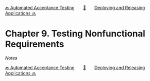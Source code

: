 [🔙 Automated Acceptance Testing][previous-chapter]&nbsp;&nbsp;&nbsp;&nbsp;&nbsp;&nbsp;&nbsp;[🏡][readme]&nbsp;&nbsp;&nbsp;&nbsp;&nbsp;&nbsp;&nbsp;[Deploying and Releasing Applications 🔜][upcoming-chapter]

# Chapter 9. Testing Nonfunctional Requirements

_Notes_

[🔙 Automated Acceptance Testing][previous-chapter]&nbsp;&nbsp;&nbsp;&nbsp;&nbsp;&nbsp;&nbsp;[🏡][readme]&nbsp;&nbsp;&nbsp;&nbsp;&nbsp;&nbsp;&nbsp;[Deploying and Releasing Applications 🔜][upcoming-chapter]

[readme]: README.md
[previous-chapter]: ch08-automated-acceptance-testing.md
[upcoming-chapter]: ch10-deploying-and-releasing-applications.md